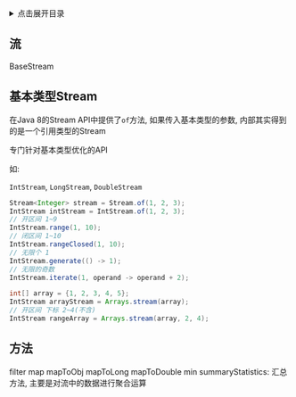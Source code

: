 <details>
<summary>点击展开目录</summary>
<!-- TOC -->

- [流](#流)
- [基本类型Stream](#基本类型stream)
- [方法](#方法)

<!-- /TOC -->
</details>


## 流

BaseStream


## 基本类型Stream


在Java 8的Stream API中提供了`of`方法, 如果传入基本类型的参数, 内部其实得到的是一个引用类型的Stream

专门针对基本类型优化的API

如:

`IntStream`, `LongStream`, `DoubleStream`

```Java
Stream<Integer> stream = Stream.of(1, 2, 3);
IntStream intStream = IntStream.of(1, 2, 3);
// 开区间 1~9
IntStream.range(1, 10);
// 闭区间 1~10
IntStream.rangeClosed(1, 10);
// 无限个 1
IntStream.generate(() -> 1);
// 无限的奇数
IntStream.iterate(1, operand -> operand + 2);
```

```Java
int[] array = {1, 2, 3, 4, 5};
IntStream arrayStream = Arrays.stream(array);
// 开区间 下标 2~4(不含)
IntStream rangeArray = Arrays.stream(array, 2, 4);
```

## 方法

filter
map
mapToObj
mapToLong
mapToDouble
min
summaryStatistics: 汇总方法, 主要是对流中的数据进行聚合运算
